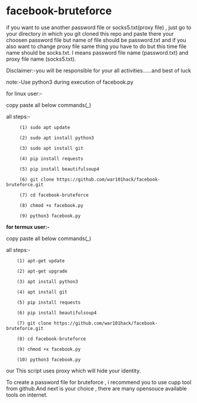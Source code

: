 # facebook-bruteforce
if you want to use another password file or socks5.txt(proxy file) , just go to your directory in which you git cloned this repo and paste there your choosen password file but name of file should be password.txt and if you also want to change proxy file same thing you have to do but this time file name should be socks.txt. I means password file name (password.txt) and proxy file name (socks5.txt).


Disclaimer:-you will be responsible for your all activities......and best of luck

note:-Use python3 during execution of facebook.py

<h>for linux user:-</h>

copy paste all below commands(*_*)

all steps:-

         (1) sudo apt update
         
         (2) sudo apt install python3
         
         (3) sudo apt install git
         
         (4) pip install requests
         
         (5) pip install beautifulsoup4
         
         (6) git clone https://github.com/war101hack/facebook-bruteforce.git
         
         (7) cd facebook-bruteforce
         
         (8) chmod +x facebook.py
         
         (9) python3 facebook.py 

<b>for termux user:-</b>

copy paste all below commands(*_*)

all steps:-

        (1) apt-get update
        
        (2) apt-get upgrade
        
        (3) apt install python3
        
        (4) apt install git
        
        (5) pip install requests
        
        (6) pip install beautifulsoup4
        
        (7) git clone https://github.com/war101hack/facebook-bruteforce.git
        
        (8) cd facebook-bruteforce
        
        (9) chmod +x facebook.py
        
        (10) python3 facebook.py
        
        
our 
This script uses proxy which will hide your identity.

To create a password file for bruteforce , i recommend you to use cupp tool from github.And next is your choice , there are many opensouce available tools on internet.
